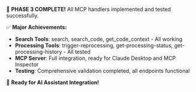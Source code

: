 
🎉 **PHASE 3 COMPLETE!** All MCP handlers implemented and tested successfully.

✅ **Major Achievements:**
- **Search Tools**: search, search_code, get_code_context - All working
- **Processing Tools**: trigger-reprocessing, get-processing-status, get-processing-history - All tested  
- **MCP Server**: Full integration, ready for Claude Desktop and MCP Inspector
- **Testing**: Comprehensive validation completed, all endpoints functional

🚀 **Ready for AI Assistant Integration!**


